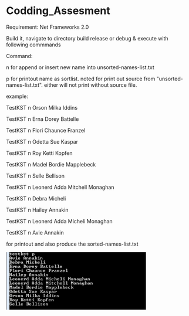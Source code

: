 # Codding_Assesment

Requirement: Net Frameworks 2.0

Build it, navigate to directory build release or debug & execute with following commmands


Command:

n for append or insert new name into unsorted-names-list.txt

p for printout name as sortlist. noted for print out source from "unsorted-names-list.txt". either will not print without source file.

example:

TestKST n Orson Milka Iddins 

TestKST n Erna Dorey Battelle 

TestKST n Flori Chaunce Franzel 

TestKST n Odetta Sue Kaspar 

TestKST n Roy Ketti Kopfen 

TestKST n Madel Bordie Mapplebeck 

TestKST n Selle Bellison 

TestKST n Leonerd Adda Mitchell Monaghan 

TestKST n Debra Micheli 

TestKST n Hailey Annakin 

TestKST n Leonerd Adda Micheli Monaghan 

TestKST n Avie Annakin 


for printout and also produce the sorted-names-list.txt



![screenshot](https://github.com/dhannysetyawan/Codding_Assesment/blob/master/Assesment.png)
